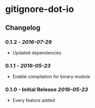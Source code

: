 # gitignore-dot-io

## Changelog

### 0.1.2 - *2016-07-29*

*   Updated dependencies

### 0.1.1 - *2016-05-23*

*   Enable compilation for binary module

### 0.1.0 - Initial Release *2016-05-23*

*   Every feature added
